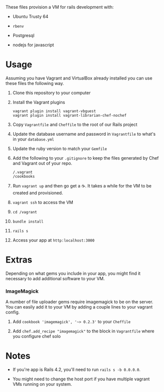 These files provision a VM for rails development with:

* Ubuntu Trusty 64

* `rbenv`

* Postgresql

* nodejs for javascript

# Usage

Assuming you have Vagrant and VirtualBox already installed you can use these files
the following way.

1. Clone this repository to your computer

1. Install the Vagrant plugins
	```
	vagrant plugin install vagrant-vbguest
	vagrant plugin install vagrant-librarian-chef-nochef
	```

2. Copy `Vagrantfile` and `Cheffile` to the root of our Rails project

2. Update the database username and password in `Vagrantfile` to what's in your `database.yml`

2. Update the ruby version to match your `Gemfile`

2. Add the following to your `.gitignore` to keep the files generated by Chef and Vagrant out of your repo.
	```
	/.vagrant
	/cookbooks

	```

3. Run `vagrant up` and then go get a :coffee:. It takes a while for the VM to be created and provisioned.

4. `vagrant ssh` to access the VM

5. `cd /vagrant`

6. `bundle install`

7. `rails s`

8. Access your app at `http:localhost:3000`

# Extras

Depending on what gems you include in your app, you might find it necessary to
add additional software to your VM.

### ImageMagick
A number of file uploader gems require imagemagick to be on the server. You can
easily add it to your VM by adding a couple lines to your vagrant config.

1. Add `cookbook 'imagemagick', '~> 0.2.3'` to your `Cheffile`

2. Add `chef.add_recipe "imagemagick"` to the block in `Vagrantfile` where you configure chef solo

# Notes

* If you're app is Rails 4.2, you'll need to run `rails s -b 0.0.0.0`.

* You might need to change the host port if you have multiple vagrant VMs running on your system.
